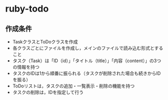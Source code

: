 # ruby-todo
## 作成条件
- TaskクラスとToDoクラスを作成
- 各クラスごとにファイルを作成し，メインのファイルで読み込む形式とすること
- タスク（Task）は「ID（id）」「タイトル（title）」「内容（content）」の3つの情報を持つ
- タスクのIDは1から順番に振られる（タスクが削除された場合も続きからIDを振る）
- ToDoリストは，タスクの追加・一覧表示・削除の機能を持つ
- タスクの削除は，IDを指定して行う
